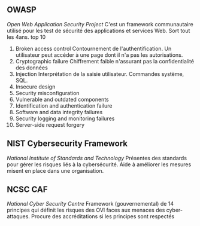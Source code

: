 ## OWASP
*Open Web Application Security Project*
C'est un framework communautaire utilisé pour les test de sécurité des applications et services Web. Sort tout les 4ans.
top 10
1. Broken access control
Contournement de l'authentification. Un utilisateur peut accéder à une page dont il n'a pas les autorisations.
2. Cryptographic failure
Chiffrement faible n'assurant pas la confidentialité des données
3. Injection
Interprétation de la saisie utilisateur. Commandes système, SQL.
4. Insecure design
5. Security misconfiguration
6. Vulnerable and outdated components
7. Identification and authentication failure
8. Software and data integrity failures
9. Security logging and monitoring failures
10. Server-side request forgery
## NIST Cybersecurity Framework
*National Institute of Standards and Technology*
Présentes des standards pour gérer les risques liés à la cybersécurité. Aide à améliorer les mesures misent en place dans une organisation.
## NCSC CAF
*National Cyber Security Centre*
Framework (gouvernemental) de 14 principes qui définit les risques des OVI faces aux menaces des cyber-attaques.
Procure des accréditations si les principes sont respectés